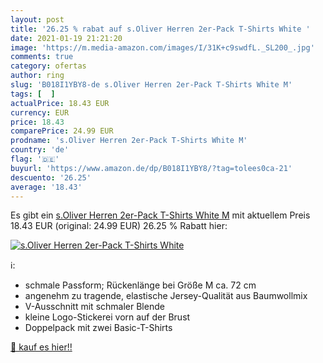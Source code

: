 ```yaml
---
layout: post
title: '26.25 % rabat auf s.Oliver Herren 2er-Pack T-Shirts White '
date: 2021-01-19 21:21:20
image: 'https://m.media-amazon.com/images/I/31K+c9swdfL._SL200_.jpg'
comments: true
category: ofertas
author: ring
slug: 'B018I1YBY8-de s.Oliver Herren 2er-Pack T-Shirts White M'
tags: [  ]
actualPrice: 18.43 EUR
currency: EUR
price: 18.43
comparePrice: 24.99 EUR
prodname: 's.Oliver Herren 2er-Pack T-Shirts White M'
country: 'de'
flag: '🇩🇪'
buyurl: 'https://www.amazon.de/dp/B018I1YBY8/?tag=tolees0ca-21'
descuento: '26.25'
average: '18.43'
---
```


Es gibt ein [s.Oliver Herren 2er-Pack T-Shirts White M](https://www.amazon.de/dp/B018I1YBY8/?tag=tolees0ca-21) mit aktuellem Preis 18.43 EUR (original: 24.99 EUR) 26.25 % Rabatt hier:

[![s.Oliver Herren 2er-Pack T-Shirts White ](https://m.media-amazon.com/images/I/31K+c9swdfL._SL200_.jpg)](https://www.amazon.de/dp/B018I1YBY8/?tag=tolees0ca-21)

ℹ️:

- schmale Passform; Rückenlänge bei Größe M ca. 72 cm
- angenehm zu tragende, elastische Jersey-Qualität aus Baumwollmix
- V-Ausschnitt mit schmaler Blende
- kleine Logo-Stickerei vorn auf der Brust
- Doppelpack mit zwei Basic-T-Shirts

[🛒 kauf es hier!!](https://www.amazon.de/dp/B018I1YBY8/?tag=tolees0ca-21)
